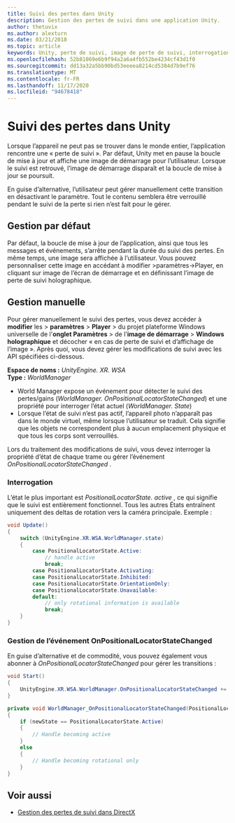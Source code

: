 ```yaml
---
title: Suivi des pertes dans Unity
description: Gestion des pertes de suivi dans une application Unity.
author: thetuvix
ms.author: alexturn
ms.date: 03/21/2018
ms.topic: article
keywords: Unity, perte de suivi, image de perte de suivi, interrogation, casque de réalité mixte, casque de réalité mixte, casque de réalité virtuelle
ms.openlocfilehash: 52b81069e6b9f94a2a6a4fb552be4234cf43d1f0
ms.sourcegitcommit: dd13a32a5bb90bd53eeeea8214cd5384d7b9ef76
ms.translationtype: MT
ms.contentlocale: fr-FR
ms.lasthandoff: 11/17/2020
ms.locfileid: "94678418"
---
```

# <a name="tracking-loss-in-unity"></a>Suivi des pertes dans Unity

Lorsque l’appareil ne peut pas se trouver dans le monde entier, l’application rencontre une « perte de suivi ». Par défaut, Unity met en pause la boucle de mise à jour et affiche une image de démarrage pour l’utilisateur. Lorsque le suivi est retrouvé, l’image de démarrage disparaît et la boucle de mise à jour se poursuit.

En guise d’alternative, l’utilisateur peut gérer manuellement cette transition en désactivant le paramètre. Tout le contenu semblera être verrouillé pendant le suivi de la perte si rien n’est fait pour le gérer.

## <a name="default-handling"></a>Gestion par défaut

Par défaut, la boucle de mise à jour de l’application, ainsi que tous les messages et événements, s’arrête pendant la durée du suivi des pertes. En même temps, une image sera affichée à l’utilisateur. Vous pouvez personnaliser cette image en accédant à modifier >paramètres->Player, en cliquant sur image de l’écran de démarrage et en définissant l’image de perte de suivi holographique.

## <a name="manual-handling"></a>Gestion manuelle

Pour gérer manuellement le suivi des pertes, vous devez accéder à **modifier** les  >  **paramètres**  >  **Player**  >  du projet plateforme Windows universelle de l'**onglet Paramètres**  >  de l'**image de démarrage**  >  **Windows holographique** et décocher « en cas de perte de suivi et d’affichage de l’image ». Après quoi, vous devez gérer les modifications de suivi avec les API spécifiées ci-dessous.

**Espace de noms :** *UnityEngine. XR. WSA*<br>
**Type :** *WorldManager*

* World Manager expose un événement pour détecter le suivi des pertes/gains (*WorldManager. OnPositionalLocatorStateChanged*) et une propriété pour interroger l’état actuel (*WorldManager. State*)
* Lorsque l’état de suivi n’est pas actif, l’appareil photo n’apparaît pas dans le monde virtuel, même lorsque l’utilisateur se traduit. Cela signifie que les objets ne correspondent plus à aucun emplacement physique et que tous les corps sont verrouillés.

Lors du traitement des modifications de suivi, vous devez interroger la propriété d’état de chaque trame ou gérer l’événement *OnPositionalLocatorStateChanged* .

### <a name="polling"></a>Interrogation

L’état le plus important est *PositionalLocatorState. active* , ce qui signifie que le suivi est entièrement fonctionnel. Tous les autres États entraînent uniquement des deltas de rotation vers la caméra principale. Exemple :

```cs
void Update()
{
    switch (UnityEngine.XR.WSA.WorldManager.state)
    {
        case PositionalLocatorState.Active:
            // handle active
            break;
        case PositionalLocatorState.Activating:
        case PositionalLocatorState.Inhibited:
        case PositionalLocatorState.OrientationOnly:
        case PositionalLocatorState.Unavailable:
        default:
            // only rotational information is available
            break;
    }
}
```

### <a name="handling-the-onpositionallocatorstatechanged-event"></a>Gestion de l’événement OnPositionalLocatorStateChanged

En guise d’alternative et de commodité, vous pouvez également vous abonner à *OnPositionalLocatorStateChanged* pour gérer les transitions :

```cs
void Start()
{
    UnityEngine.XR.WSA.WorldManager.OnPositionalLocatorStateChanged += WorldManager_OnPositionalLocatorStateChanged;
}

private void WorldManager_OnPositionalLocatorStateChanged(PositionalLocatorState oldState, PositionalLocatorState newState)
{
    if (newState == PositionalLocatorState.Active)
    {
        // Handle becoming active
    }
    else
    {
        // Handle becoming rotational only
    }
}
```

## <a name="see-also"></a>Voir aussi
* [Gestion des pertes de suivi dans DirectX](../native/coordinate-systems-in-directx.md#handling-tracking-loss)
